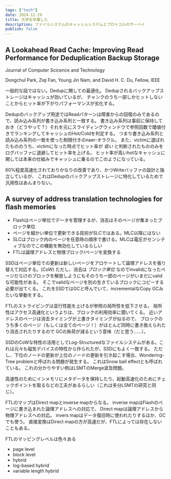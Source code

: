 ```yaml
---
tags: ["tech"]
date: 2024-12-19
title: 大学を卒業した
description: ファイルシステムのキャッシュシステムとプロトコルのサーベイ
publish: false
---
```


## A Lookahead Read Cache: Improving Read Performance for Deduplication Backup Storage

Journal of Computer Scicence and Technology

Dongchul Park, Ziqi Fan, Young Jin Nam, and David H. C. Du, Fellow, IEEE

一般的な話ではない。Dedupに関しての最適化。
Dedupされるバックアップストレージはキャッシュが効いているが、
チャンクのうち一部しかヒットしないことからヒット率が下がりパフォーマンスが劣化する。

Dedupのバックアップ用途ではReadパターンは障害からの回復のみであるので、読み込み系列が書き込み系列と一致する。
書き込み系列は事前に保持しておき（どうやって？）それを元にスライディングウィンドウで参照回数で閾値付きでランキングしてキャッシュのHot/Coldを判定する。
つまり書き込み系列と読み込み系列の一致を使った制限付きのnaer-オラクル。
また、victimに選ばれたもののうち、victimになった時点でヒット率が _低い_ と判断されたもののみをログバッファに退避してヒット率を上げる。
ヒット率が高いhotなキャッシュに関しては本来の仕組みでキャッシュに乗るのでこのようになっている。

60%程度高速化されておりかなりの改善であり、かつWriteバッファの設計と独立しているが、
これはDedupのバックアップストレージに特化しているためで汎用性はあんまりない。

## A survey of address translation technologies for flash memories

- Flashはページ単位でデータを管理するが、消去はそのページが集まったブロック単位
- ページを細かい単位で更新できる技術がSLCではある。MLC以降にはない
- SLCはブロック内のページを任意時の順序で書ける。MLCは電圧がセンシティブなのでこの機能を無効化しているらしい
- FTLは論理アドレスと物理ブロック/ページを変換する

SSDはページ単位での更新は新しいページをアロケートして論理アドレスを張り替えて対応する。(CoW)
ただし、消去は _ブロック単位_ なのでinvalidになったページだらけのブロックを解放しようにもそのうち一部のページがいまだにvalidな可能性がある。
そこでvalidなページを別の生きているブロックにコピーする必要が出てくる。
これをSSDではGCと呼んでいて、incrementalなCopy GCみたいな挙動をする。

FTLのストライピングは並行性能を上げるが参照の局所性を低下させる。
局所性はアクセス高速化というよりは、ブロックの利用効率に聞いてくる。
近いアドレスのページは消去タイミングが上書きタイミングが似るので、
ブロックのうち多くのページ（もしくは全てのページ！）がほとんど同時に書き換えられたり消去されたりするので
GCの負荷が減るという意味（だと思う……）。

SSDのCoWな特性の活用としてLog-Structuredなファイルシステムがある。これは元々も磁気デバイスの特性から作られたが、SSDにもよく一致する。
ただし、下位のノードの更新が上位のノードの更新を引き起こす場合、Wondering-Tree problemと呼ばれる問題が発生する。
これはSnow ball effectとも呼ばれている。
これの分かりやすい例はLSMTのMerge波及問題。

高速性のためにインメモリにメタデータを保持したり、起動高速化のためにチェックポイントを取るなどの工夫があるらしい（これは多分LSMTの研究と同じ）。

FTLのマップはDirect mapとinverse mapからなる。
inverse mapはFlashのページに書き込まれた論理アドレスへの対応で、
Direct mapは論理アドレスから物理アドレスへの対応。
invers mapはデータ復旧時に使われたりするほか、GCでも使う。
直接変換はDirect mapの方が高速だが、FTLによっては存在しないこともある。

FTLのマッピングレベルは色々ある

- page level
- block level
- hybrid
- log-based hybrid
- variable length hybrid

